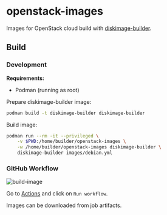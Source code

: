 # openstack-images

Images for OpenStack cloud build with [diskimage-builder](https://docs.openstack.org/diskimage-builder/latest/index.html).

## Build

### Development

**Requirements:**
- Podman (running as root)

Prepare diskimage-builder image:
```sh
podman build -t diskimage-builder diskimage-builder
```

Build image:
```sh
podman run --rm -it --privileged \
    -v $PWD:/home/builder/openstack-images \
    -w /home/builder/openstack-images diskimage-builder \
    diskimage-builder images/debian.yml
```

### GitHub Workflow

![build-image](https://github.com/nimbolus/openstack-images/actions/workflows/build.yml/badge.svg)

Go to [Actions](https://github.com/nimbolus/openstack-images/actions/workflows/build.yml) and click on `Run workflow`.

Images can be downloaded from job artifacts.
